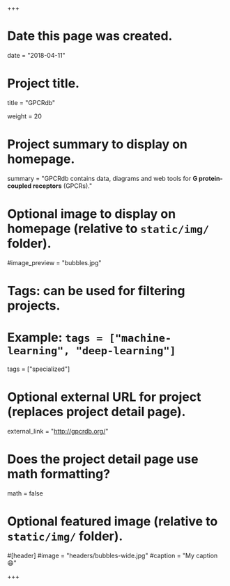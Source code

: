 +++
# Date this page was created.
date = "2018-04-11"

# Project title.
title = "GPCRdb"

weight = 20
# Project summary to display on homepage.
summary = "GPCRdb contains data, diagrams and web tools for **G protein-coupled receptors** (GPCRs)."

# Optional image to display on homepage (relative to `static/img/` folder).
#image_preview = "bubbles.jpg"

# Tags: can be used for filtering projects.
# Example: `tags = ["machine-learning", "deep-learning"]`
tags = ["specialized"]

# Optional external URL for project (replaces project detail page).
external_link = "http://gpcrdb.org/"

# Does the project detail page use math formatting?
math = false

# Optional featured image (relative to `static/img/` folder).
#[header]
#image = "headers/bubbles-wide.jpg"
#caption = "My caption :smile:"


+++
